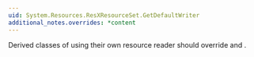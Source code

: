 ```yaml
---
uid: System.Resources.ResXResourceSet.GetDefaultWriter
additional_notes.overrides: *content
---
```


<p>Derived classes of <xref href="System.Resources.ResXResourceSet"></xref> using their own resource reader should override <xref href="System.Resources.ResXResourceSet.GetDefaultReader"></xref> and <xref href="System.Resources.ResXResourceSet.GetDefaultWriter"></xref>.</p>


